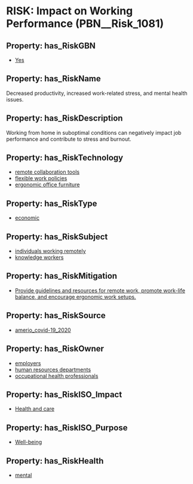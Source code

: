 # RISK: __Impact on Working Performance__ (PBN__Risk_1081)

## Property: has_RiskGBN

* [Yes](PBN__RiskGBN_1)

## Property: has_RiskName

Decreased productivity, increased work-related stress, and mental health issues.

## Property: has_RiskDescription

Working from home in suboptimal conditions can negatively impact job performance and contribute to stress and burnout.

## Property: has_RiskTechnology

* [remote collaboration tools](PBN__Technology_125)
* [flexible work policies](PBN__Technology_126)
* [ergonomic office furniture](PBN__Technology_127)

## Property: has_RiskType

* [economic](PBN__RiskType_3)

## Property: has_RiskSubject

* [individuals working remotely](PBN__Stakeholder_617)
* [knowledge workers](PBN__Stakeholder_618)

## Property: has_RiskMitigation

* [Provide guidelines and resources for remote work, promote work-life balance, and encourage ergonomic work setups.](PBN__RiskMitigation_1527)

## Property: has_RiskSource

* [amerio_covid-19_2020](PBN__Article_254)

## Property: has_RiskOwner

* [employers](PBN__Stakeholder_180)
* [human resources departments](PBN__Stakeholder_619)
* [occupational health professionals](PBN__Stakeholder_620)

## Property: has_RiskISO_Impact

* [Health and care](PBN__RiskISO_Purpose_0)

## Property: has_RiskISO_Purpose

* [Well-being](PBN__RiskISO_Impact_1)

## Property: has_RiskHealth

* [mental](PBN__RiskHealth_1)

